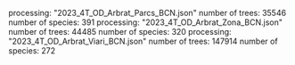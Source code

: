 processing: "2023_4T_OD_Arbrat_Parcs_BCN.json"
number of trees: 35546 number of species: 391
processing: "2023_4T_OD_Arbrat_Zona_BCN.json"
number of trees: 44485 number of species: 320
processing: "2023_4T_OD_Arbrat_Viari_BCN.json"
number of trees: 147914 number of species: 272
